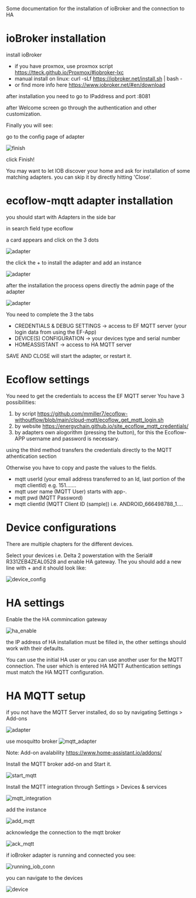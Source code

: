 Some documentation for the installation of ioBroker and the connection to HA

# ioBroker installation

install ioBroker 
* if you have proxmox, use proxmox script https://tteck.github.io/Proxmox/#iobroker-lxc
* manual install on linux: curl -sLf https://iobroker.net/install.sh | bash -
* or find more info here https://www.iobroker.net/#en/download

after installation you need to go to IPaddress and port :8081

after Welcome screen go through the authentication and other customization.

Finally you will see:

go to the config page of adapter

![finish](Bildschirmfoto%202025-01-24%20um%2021.48.02.png)

click Finish!

You may want to let IOB discover your home and ask for installation of some matching adapters.
you can skip it by directly hitting 'Close'.

# ecoflow-mqtt adapter installation

you should start with Adapters in the side bar


in search field type ecoflow

a card appears and click on the 3 dots

![adapter](Bildschirmfoto%202025-01-24%20um%2021.51.08.png)

the click the + to install the adapter and add an instance

![adapter](Bildschirmfoto%202025-01-24%20um%2021.52.08.png)

after the installation the process opens directly the admin page of the adapter

![adapter](Bildschirmfoto%202025-01-24%20um%2021.55.45.png)

You need to complete the 3 the tabs
* CREDENTIALS & DEBUG SETTINGS -> access to EF MQTT server (your login data from using the EF-App)
* DEVICE(S) CONFIGURATION -> your devices type and serial number
* HOMEASSISTANT -> access to HA MQTT server

SAVE AND CLOSE will start the adapter, or restart it.

# Ecoflow settings

You need to get the credentials to access the EF MQTT server
You have 3 possibilities:
1. by script https://github.com/mmiller7/ecoflow-withoutflow/blob/main/cloud-mqtt/ecoflow_get_mqtt_login.sh
2. by website https://energychain.github.io/site_ecoflow_mqtt_credentials/
3. by adapters own alogorithm (pressing the button), for this the Ecoflow-APP username and password is necessary.

using the third method transfers the credentials directly to the MQTT athentication section

Otherwise you have to copy and paste the values to the fields.
* mqtt userId (your email address transferred to an Id, last portion of the mqtt clientId) e.g. 151.......
* mqtt user name (MQTT User) starts with app-.
* mqtt pwd (MQTT Password)
* mqtt clientId (MQTT Client ID (sample)) i.e. ANDROID_666498788_1....



# Device configurations

There are multiple chapters for the different devices.

Select your devices i.e. Delta 2 powerstation with the Serial# R331ZEB4ZEAL0528 and enable  HA gateway.
The you should add a new line with + and it should look like:

![device_config](Bildschirmfoto%202025-01-25%20um%2023.03.33.png)

# HA settings
Enable the the HA commincation gateway

![ha_enable](Bildschirmfoto%202025-01-24%20um%2022.32.14.png)

the IP address of HA installation must be filled in, the other settings should work with their defaults.

You can use the initial HA user or you can use another user for the MQTT connection.
The user which is entered HA MQTT Authentication settings must match the HA MQTT configuration.


# HA MQTT setup

if you not have the MQTT Server installed, do so by navigating Settings > Add-ons 

![adapter](./Bildschirmfoto%202025-01-24%20um%2022.04.06.png)

use mosquitto broker
![mqtt_adapter](Bildschirmfoto%202025-01-24%20um%2022.38.34.png)

Note: Add-on avalability https://www.home-assistant.io/addons/

Install the MQTT broker add-on and Start it.

![start_mqtt](Bildschirmfoto%202025-01-24%20um%2022.39.29.png)

Install the MQTT integration through Settings > Devices & services

![mqtt_integration](Bildschirmfoto%202025-01-24%20um%2022.42.53.png)

add the instance

![add_mqtt](Bildschirmfoto%202025-01-24%20um%2022.43.36.png)

acknowledge the connection to the mqtt broker

![ack_mqtt](Bildschirmfoto%202025-01-24%20um%2022.44.42.png)

if ioBroker adapter is running and connected you see:

![running_iob_conn](Bildschirmfoto%202025-01-25%20um%2021.32.19.png)

you can navigate to the devices

![device](Bildschirmfoto%202025-01-25%20um%2021.32.42.png)






